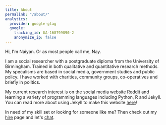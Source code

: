 ```yaml
---
title: About
permalink: "/about/"
analytics:
  provider: google-gtag
  google:
    tracking_id: UA-168799890-2
    anonymize_ip: false
---
```


Hi, I'm Naiyan. Or as most people call me, Nay.

I am a social researcher with a postgraduate diploma from the University of Birmingham. Trained in both qualitative and quantitative research methods. My specalisms are based in social media, government studies and public policy. I have worked with charities, community groups, co-operatives and briefly in politics.

My current research interest is on the social media website Reddit and learning a variety of programming languages including Python, R and Jekyll. You can read more about using Jekyll to make this website [here](https://naiyanjones.github.io/personal/how-i-built-this-website/)!

In need of my skill set or looking for someone like me? Then check out my [hire](/_pages/hire-me/) page and let's [chat](/_pages/contact/).
